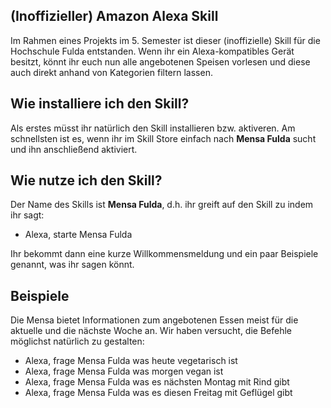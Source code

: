 ## (Inoffizieller) Amazon Alexa Skill
Im Rahmen eines Projekts im 5. Semester ist dieser (inoffizielle) Skill für die Hochschule Fulda entstanden.
Wenn ihr ein Alexa-kompatibles Gerät besitzt, könnt ihr euch nun alle angebotenen Speisen vorlesen und diese auch direkt anhand von Kategorien filtern lassen.

## Wie installiere ich den Skill?
Als erstes müsst ihr natürlich den Skill installieren bzw. aktiveren. Am schnellsten ist es, wenn ihr im Skill Store einfach nach **Mensa Fulda** sucht und ihn anschließend aktiviert.

## Wie nutze ich den Skill?
Der Name des Skills ist **Mensa Fulda**, d.h. ihr greift auf den Skill zu indem ihr sagt:
- Alexa, starte Mensa Fulda

Ihr bekommt dann eine kurze Willkommensmeldung und ein paar Beispiele genannt, was ihr sagen könnt.

## Beispiele
Die Mensa bietet Informationen zum angebotenen Essen meist für die aktuelle und die nächste Woche an.
Wir haben versucht, die Befehle möglichst natürlich zu gestalten:
- Alexa, frage Mensa Fulda was heute vegetarisch ist
- Alexa, frage Mensa Fulda was morgen vegan ist
- Alexa, frage Mensa Fulda was es nächsten Montag mit Rind gibt
- Alexa, frage Mensa Fulda was es diesen Freitag mit Geflügel gibt

